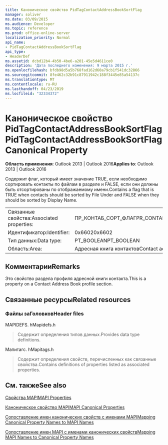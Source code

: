 ```yaml
---
title: Каноническое свойство PidTagContactAddressBookSortFlag
manager: soliver
ms.date: 03/09/2015
ms.audience: Developer
ms.topic: reference
ms.prod: office-online-server
localization_priority: Normal
api_name:
- PidTagContactAddressBookSortFlag
api_type:
- HeaderDef
ms.assetid: dcbd12b4-4b50-4be6-a201-45e5d4611ce0
description: 'Дата последнего изменения: 9 марта 2015 г.'
ms.openlocfilehash: bfdb98d5a5b768fad162d60a79cb1f541dc32866
ms.sourcegitcommit: 8fe462c32b91c87911942c188f3445e85a54137c
ms.translationtype: MT
ms.contentlocale: ru-RU
ms.lasthandoff: 04/23/2019
ms.locfileid: "32334372"
---
```

# <a name="pidtagcontactaddressbooksortflag-canonical-property"></a><span data-ttu-id="4488d-103">Каноническое свойство PidTagContactAddressBookSortFlag</span><span class="sxs-lookup"><span data-stu-id="4488d-103">PidTagContactAddressBookSortFlag Canonical Property</span></span>

  
  
<span data-ttu-id="4488d-104">**Область применения**: Outlook 2013 | Outlook 2016</span><span class="sxs-lookup"><span data-stu-id="4488d-104">**Applies to**: Outlook 2013 | Outlook 2016</span></span> 
  
<span data-ttu-id="4488d-105">Содержит флаг, который имеет значение TRUE, если необходимо сортировать контакты по файлам в разделе и FALSE, если они должны быть отсортированы по отображаемому имени.</span><span class="sxs-lookup"><span data-stu-id="4488d-105">Contains a flag that is TRUE when contacts should be sorted by File Under and FALSE when they should be sorted by Display Name.</span></span> 
  
|||
|:-----|:-----|
|<span data-ttu-id="4488d-106">Связанные свойства:</span><span class="sxs-lookup"><span data-stu-id="4488d-106">Associated properties:</span></span>  <br/> |<span data-ttu-id="4488d-107">ПР_КОНТАБ_СОРТ_ФЛАГ</span><span class="sxs-lookup"><span data-stu-id="4488d-107">PR_CONTAB_SORT_FLAG</span></span>  <br/> |
|<span data-ttu-id="4488d-108">Идентификатор:</span><span class="sxs-lookup"><span data-stu-id="4488d-108">Identifier:</span></span>  <br/> |<span data-ttu-id="4488d-109">0x6602</span><span class="sxs-lookup"><span data-stu-id="4488d-109">0x6602</span></span>  <br/> |
|<span data-ttu-id="4488d-110">Тип данных:</span><span class="sxs-lookup"><span data-stu-id="4488d-110">Data type:</span></span>  <br/> |<span data-ttu-id="4488d-111">PT_BOOLEAN</span><span class="sxs-lookup"><span data-stu-id="4488d-111">PT_BOOLEAN</span></span>  <br/> |
|<span data-ttu-id="4488d-112">Область:</span><span class="sxs-lookup"><span data-stu-id="4488d-112">Area:</span></span>  <br/> |<span data-ttu-id="4488d-113">Адресная книга контактов</span><span class="sxs-lookup"><span data-stu-id="4488d-113">Contact address book</span></span>  <br/> |
   
## <a name="remarks"></a><span data-ttu-id="4488d-114">Комментарии</span><span class="sxs-lookup"><span data-stu-id="4488d-114">Remarks</span></span>

<span data-ttu-id="4488d-115">Это свойство раздела профиля адресной книги контакта.</span><span class="sxs-lookup"><span data-stu-id="4488d-115">This is a property on a Contact Address Book profile section.</span></span>
  
## <a name="related-resources"></a><span data-ttu-id="4488d-116">Связанные ресурсы</span><span class="sxs-lookup"><span data-stu-id="4488d-116">Related resources</span></span>

### <a name="header-files"></a><span data-ttu-id="4488d-117">Файлы заГоловков</span><span class="sxs-lookup"><span data-stu-id="4488d-117">Header files</span></span>

<span data-ttu-id="4488d-118">MAPIDEFS. h</span><span class="sxs-lookup"><span data-stu-id="4488d-118">Mapidefs.h</span></span>
  
> <span data-ttu-id="4488d-119">Содержит определения типов данных.</span><span class="sxs-lookup"><span data-stu-id="4488d-119">Provides data type definitions.</span></span>
    
<span data-ttu-id="4488d-120">Мапитагс. h</span><span class="sxs-lookup"><span data-stu-id="4488d-120">Mapitags.h</span></span>
  
> <span data-ttu-id="4488d-121">Содержит определения свойств, перечисленных как связанные свойства.</span><span class="sxs-lookup"><span data-stu-id="4488d-121">Contains definitions of properties listed as associated properties.</span></span>
    
## <a name="see-also"></a><span data-ttu-id="4488d-122">См. также</span><span class="sxs-lookup"><span data-stu-id="4488d-122">See also</span></span>



[<span data-ttu-id="4488d-123">Свойства MAPI</span><span class="sxs-lookup"><span data-stu-id="4488d-123">MAPI Properties</span></span>](mapi-properties.md)
  
[<span data-ttu-id="4488d-124">Каноническое свойство MAPI</span><span class="sxs-lookup"><span data-stu-id="4488d-124">MAPI Canonical Properties</span></span>](mapi-canonical-properties.md)
  
[<span data-ttu-id="4488d-125">Сопоставление имен канонических свойств с именами MAPI</span><span class="sxs-lookup"><span data-stu-id="4488d-125">Mapping Canonical Property Names to MAPI Names</span></span>](mapping-canonical-property-names-to-mapi-names.md)
  
[<span data-ttu-id="4488d-126">Сопоставление имен MAPI с именами канонических свойств</span><span class="sxs-lookup"><span data-stu-id="4488d-126">Mapping MAPI Names to Canonical Property Names</span></span>](mapping-mapi-names-to-canonical-property-names.md)

